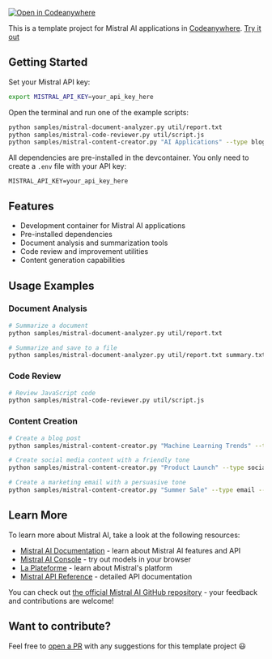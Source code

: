 [![Open in Codeanywhere](https://codeanywhere.com/img/open-in-codeanywhere-btn.svg)](https://app.codeanywhere.com/#https://github.com/Codeanywhere-Templates/mistral-ai)

This is a template project for Mistral AI applications in [Codeanywhere](https://codeanywhere.com/). [Try it out](https://app.codeanywhere.com/#https://github.com/codeanywhere-templates/mistral-ai)

## Getting Started

Set your Mistral API key:
```bash 
export MISTRAL_API_KEY=your_api_key_here
```

Open the terminal and run one of the example scripts:

```bash
python samples/mistral-document-analyzer.py util/report.txt
python samples/mistral-code-reviewer.py util/script.js
python samples/mistral-content-creator.py "AI Applications" --type blog --tone professional
```

All dependencies are pre-installed in the devcontainer. You only need to create a `.env` file with your API key:

```
MISTRAL_API_KEY=your_api_key_here
```

## Features

- Development container for Mistral AI applications
- Pre-installed dependencies
- Document analysis and summarization tools
- Code review and improvement utilities
- Content generation capabilities

## Usage Examples

### Document Analysis

```bash
# Summarize a document
python samples/mistral-document-analyzer.py util/report.txt

# Summarize and save to a file
python samples/mistral-document-analyzer.py util/report.txt summary.txt
```

### Code Review

```bash
# Review JavaScript code
python samples/mistral-code-reviewer.py util/script.js
```

### Content Creation

```bash
# Create a blog post
python samples/mistral-content-creator.py "Machine Learning Trends" --type blog

# Create social media content with a friendly tone
python samples/mistral-content-creator.py "Product Launch" --type social --tone friendly

# Create a marketing email with a persuasive tone
python samples/mistral-content-creator.py "Summer Sale" --type email --tone persuasive
```

## Learn More

To learn more about Mistral AI, take a look at the following resources:

- [Mistral AI Documentation](https://docs.mistral.ai/) - learn about Mistral AI features and API
- [Mistral AI Console](https://console.mistral.ai/) - try out models in your browser
- [La Plateforme](https://docs.mistral.ai/platform/overview/) - learn about Mistral's platform
- [Mistral API Reference](https://docs.mistral.ai/api/) - detailed API documentation

You can check out [the official Mistral AI GitHub repository](https://github.com/mistralai/mistral-python) - your feedback and contributions are welcome!

## Want to contribute?

Feel free to [open a PR](https://github.com/codeanywhere-templates/mistral-ai) with any suggestions for this template project 😃
